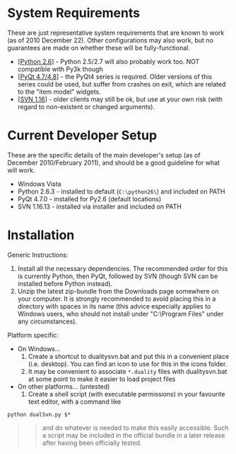 # System Requirements #

These are just representative system requirements that are known to work (as of 2010 December 22). Other configurations may also work, but no guarantees are made on whether these will be fully-functional.

  * [[Python 2.6](http://www.python.org)] - Python 2.5/2.7 will also probably work too. NOT compatible with Py3k though
  * [[PyQt 4.7/4.8](http://www.riverbankcomputing.co.uk/software/pyqt/intro)] - the PyQt4 series is required. Older versions of this series could be used, but suffer from crashes on exit, which are related to the "item model" widgets.
  * [[SVN 1.16](http://subversion.tigris.org/)] - older clients may still be ok, but use at your own risk (with regard to non-existent or changed arguments).

# Current Developer Setup #

These are the specific details of the main developer's setup (as of December 2010/February 2011), and should be a good guideline for what will work.

  * Windows Vista
  * Python 2.6.3 - installed to default (`C:\python26\`) and included on PATH
  * PyQt 4.7.0 - installed for Py2.6 (default locations)
  * SVN 1.16.13 - installed via installer and included on PATH

# Installation #

Generic Instructions:
  1. Install all the necessary dependencies. The recommended order for this is currently Python, then PyQt, followed by SVN (though SVN can be installed before Python instead).
  1. Unzip the latest zip-bundle from the Downloads page somewhere on your computer. It is strongly recommended to avoid placing this in a directory with spaces in its name (this advice especially applies to Windows users, who should not install under "C:\Program Files\" under any circumstances).

Platform specific:
  * On Windows...
    1. Create a shortcut to dualitysvn.bat and put this in a convenient place (i.e. desktop). You can find an icon to use for this in the icons folder.
    1. It may be convenient to associate `*.duality` files with dualitysvn.bat at some point to make it easier to load project files
  * On other platforms... (untested)
    1. Create a shell script (with executable permissions) in your favourite text editor, with a command like
```
python dualSvn.py $*
```
> > and do whatever is needed to make this easily accessible. Such a script may be included in the official bundle in a later release after having been officially tested.